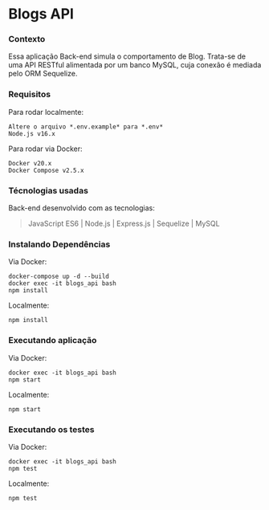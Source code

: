 # Blogs API

### Contexto
Essa aplicação Back-end simula o comportamento de Blog. Trata-se de uma API RESTful alimentada por um banco MySQL, cuja conexão é mediada pelo ORM Sequelize.



### Requisitos
Para rodar localmente:
```
Altere o arquivo *.env.example* para *.env*
Node.js v16.x
```
Para rodar via Docker:
```
Docker v20.x
Docker Compose v2.5.x
```


### Técnologias usadas
Back-end desenvolvido com as tecnologias:
> JavaScript ES6 | Node.js | Express.js | Sequelize | MySQL


### Instalando Dependências
Via Docker:
```
docker-compose up -d --build
docker exec -it blogs_api bash
npm install
```
Localmente:
```
npm install
```


### Executando aplicação
Via Docker:
```
docker exec -it blogs_api bash
npm start
```
Localmente:
```
npm start
```


### Executando os testes

Via Docker:
```
docker exec -it blogs_api bash
npm test
```
Localmente:
```
npm test
```
